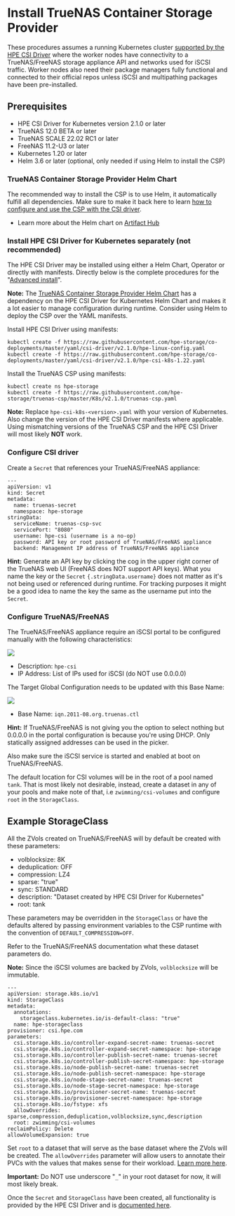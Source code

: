 # Install TrueNAS Container Storage Provider

These procedures assumes a running Kubernetes cluster [supported by the HPE CSI Driver](https://scod.hpedev.io/csi_driver/index.html#compatibility_and_support) where the worker nodes have connectivity to a TrueNAS/FreeNAS storage appliance API and networks used for iSCSI traffic. Worker nodes also need their package managers fully functional and connected to their official repos unless iSCSI and multipathing packages have been pre-installed. 

## Prerequisites

- HPE CSI Driver for Kubernetes version 2.1.0 or later
- TrueNAS 12.0 BETA or later
- TrueNAS SCALE 22.02 RC1 or later
- FreeNAS 11.2-U3 or later
- Kubernetes 1.20 or later
- Helm 3.6 or later (optional, only needed if using Helm to install the CSP)

### TrueNAS Container Storage Provider Helm Chart

The recommended way to install the CSP is to use Helm, it automatically fulfill all dependencies. Make sure to make it back here to learn [how to configure and use the CSP with the CSI driver](https://github.com/hpe-storage/truenas-csp/blob/master/INSTALL.md#configure-csi-driver).

- Learn more about the Helm chart on [Artifact Hub](https://artifacthub.io/packages/helm/truenas-csp/truenas-csp)

### Install HPE CSI Driver for Kubernetes separately (not recommended)

The HPE CSI Driver may be installed using either a Helm Chart, Operator or directly with manifests. Directly below is the complete procedures for the "[Advanced install](https://scod.hpedev.io/csi_driver/deployment.html#advanced_install)".

**Note:** The [TrueNAS Container Storage Provider Helm Chart](https://artifacthub.io/packages/helm/truenas-csp/truenas-csp) has a dependency on the HPE CSI Driver for Kubernetes Helm Chart and makes it a lot easier to manage configuration during runtime. Consider using Helm to deploy the CSP over the YAML manifests.

Install HPE CSI Driver using manifests:

```
kubectl create -f https://raw.githubusercontent.com/hpe-storage/co-deployments/master/yaml/csi-driver/v2.1.0/hpe-linux-config.yaml
kubectl create -f https://raw.githubusercontent.com/hpe-storage/co-deployments/master/yaml/csi-driver/v2.1.0/hpe-csi-k8s-1.22.yaml
```

Install the TrueNAS CSP using manifests:

```
kubectl create ns hpe-storage
kubectl create -f https://raw.githubusercontent.com/hpe-storage/truenas-csp/master/K8s/v2.1.0/truenas-csp.yaml
```

**Note:** Replace `hpe-csi-k8s-<version>.yaml` with your version of Kubernetes. Also change the version of the HPE CSI Driver manifests where applicable. Using mismatching versions of the TrueNAS CSP and the HPE CSI Driver will most likely **NOT** work.

### Configure CSI driver

Create a `Secret` that references your TrueNAS/FreeNAS appliance:

```
---
apiVersion: v1
kind: Secret
metadata:
  name: truenas-secret
  namespace: hpe-storage
stringData:
  serviceName: truenas-csp-svc
  servicePort: "8080"
  username: hpe-csi (username is a no-op)
  password: API key or root password of TrueNAS/FreeNAS appliance
  backend: Management IP address of TrueNAS/FreeNAS appliance
```

**Hint:** Generate an API key by clicking the cog in the upper right corner of the TrueNAS web UI (FreeNAS does NOT support API keys). What you name the key or the `Secret` `{.stringData.username}` does not matter as it's not being used or referenced during runtime. For tracking purposes it might be a good idea to name the key the same as the username put into the `Secret`.

### Configure TrueNAS/FreeNAS

The TrueNAS/FreeNAS appliance require an iSCSI portal to be configured manually with the following characteristics:

![](https://hpe-storage.github.io/truenas-csp/assets/portal.png)

- Description: `hpe-csi`
- IP Address: List of IPs used for iSCSI (do NOT use 0.0.0.0)

The Target Global Configuration needs to be updated with this Base Name:

![](https://hpe-storage.github.io/truenas-csp/assets/global-target.png)

- Base Name: `iqn.2011-08.org.truenas.ctl`

**Hint:** If TrueNAS/FreeNAS is not giving you the option to select nothing but 0.0.0.0 in the portal configuration is because you're using DHCP. Only statically assigned addresses can be used in the picker.

Also make sure the iSCSI service is started and enabled at boot on TrueNAS/FreeNAS.

The default location for CSI volumes will be in the root of a pool named `tank`. That is most likely not desirable, instead, create a dataset in any of your pools and make note of that, i.e `zwimming/csi-volumes` and configure `root` in the `StorageClass`.

## Example StorageClass

All the ZVols created on TrueNAS/FreeNAS will by default be created with these parameters:

- volblocksize: 8K
- deduplication: OFF
- compression: LZ4
- sparse: "true"
- sync: STANDARD
- description: "Dataset created by HPE CSI Driver for Kubernetes"
- root: tank

These parameters may be overridden in the `StorageClass` or have the defaults altered by passing environment variables to the CSP runtime with the convention of `DEFAULT_COMPRESSION=OFF`. 

Refer to the TrueNAS/FreeNAS documentation what these dataset parameters do.

**Note:** Since the iSCSI volumes are backed by ZVols, `volblocksize` will be immutable.

```
---
apiVersion: storage.k8s.io/v1
kind: StorageClass
metadata:
  annotations:
    storageclass.kubernetes.io/is-default-class: "true"
  name: hpe-storageclass
provisioner: csi.hpe.com
parameters:
  csi.storage.k8s.io/controller-expand-secret-name: truenas-secret
  csi.storage.k8s.io/controller-expand-secret-namespace: hpe-storage
  csi.storage.k8s.io/controller-publish-secret-name: truenas-secret
  csi.storage.k8s.io/controller-publish-secret-namespace: hpe-storage
  csi.storage.k8s.io/node-publish-secret-name: truenas-secret
  csi.storage.k8s.io/node-publish-secret-namespace: hpe-storage
  csi.storage.k8s.io/node-stage-secret-name: truenas-secret
  csi.storage.k8s.io/node-stage-secret-namespace: hpe-storage
  csi.storage.k8s.io/provisioner-secret-name: truenas-secret
  csi.storage.k8s.io/provisioner-secret-namespace: hpe-storage
  csi.storage.k8s.io/fstype: xfs
  allowOverrides: sparse,compression,deduplication,volblocksize,sync,description
  root: zwimming/csi-volumes
reclaimPolicy: Delete
allowVolumeExpansion: true
```

Set `root` to a dataset that will serve as the base dataset where the ZVols will be created. The `allowOverrides` parameter will allow users to annotate their PVCs with the values that makes sense for their workload. [Learn more here](https://scod.hpedev.io/csi_driver/using.html#using_pvc_overrides).

**Important:** Do NOT use underscore "`_`" in your root dataset for now, it will most likely break.

Once the `Secret` and `StorageClass` have been created, all functionality is provided by the HPE CSI Driver and is [documented here](https://scod.hpedev.io/csi_driver/using.html).
